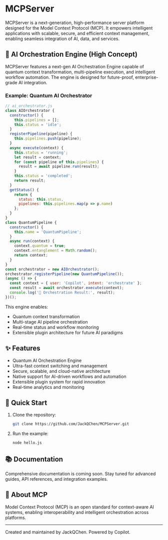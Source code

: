 # MCPServer

MCPServer is a next-generation, high-performance server platform designed for the Model Context Protocol (MCP). It empowers intelligent applications with scalable, secure, and efficient context management, enabling seamless integration of AI, data, and services.

## 🧠 AI Orchestration Engine (High Concept)
MCPServer features a next-gen AI Orchestration Engine capable of quantum context transformation, multi-pipeline execution, and intelligent workflow automation. The engine is designed for future-proof, enterprise-grade AI integration.

### Example: Quantum AI Orchestrator
```js
// ai_orchestrator.js
class AIOrchestrator {
  constructor() {
    this.pipelines = [];
    this.status = 'idle';
  }
  registerPipeline(pipeline) {
    this.pipelines.push(pipeline);
  }
  async execute(context) {
    this.status = 'running';
    let result = context;
    for (const pipeline of this.pipelines) {
      result = await pipeline.run(result);
    }
    this.status = 'completed';
    return result;
  }
  getStatus() {
    return {
      status: this.status,
      pipelines: this.pipelines.map(p => p.name)
    };
  }
}
class QuantumPipeline {
  constructor() {
    this.name = 'QuantumPipeline';
  }
  async run(context) {
    context.quantum = true;
    context.entanglement = Math.random();
    return context;
  }
}
const orchestrator = new AIOrchestrator();
orchestrator.registerPipeline(new QuantumPipeline());
(async () => {
  const context = { user: 'Copilot', intent: 'orchestrate' };
  const result = await orchestrator.execute(context);
  console.log('🚀 Orchestration Result:', result);
})();
```

This engine enables:
- Quantum context transformation
- Multi-stage AI pipeline orchestration
- Real-time status and workflow monitoring
- Extensible plugin architecture for future AI paradigms

## ✨ Features
- Quantum AI Orchestration Engine
- Ultra-fast context switching and management
- Secure, scalable, and cloud-native architecture
- Native support for AI-driven workflows and automation
- Extensible plugin system for rapid innovation
- Real-time analytics and monitoring

## 🚀 Quick Start
1. Clone the repository:
   ```sh
   git clone https://github.com/JackQChen/MCPServer.git
   ```
2. Run the example:
   ```sh
   node hello.js
   ```

## 📚 Documentation
Comprehensive documentation is coming soon. Stay tuned for advanced guides, API references, and integration examples.

## 🤖 About MCP
Model Context Protocol (MCP) is an open standard for context-aware AI systems, enabling interoperability and intelligent orchestration across platforms.

---
Created and maintained by JackQChen. Powered by Copilot.
